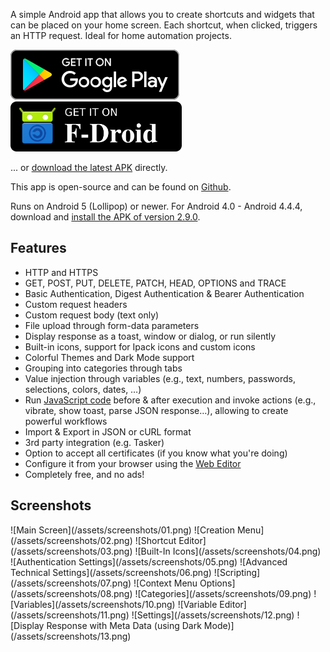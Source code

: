 A simple Android app that allows you to create shortcuts and widgets that can be placed on your home screen. Each shortcut, when clicked, triggers an HTTP request. Ideal for home automation projects.

<a href="https://play.google.com/store/apps/details?id=ch.rmy.android.http_shortcuts"><img alt="Get it on Google Play" src="assets/play_store.svg" height="80" style="margin-right: 20px"></a><a href="https://f-droid.org/en/packages/ch.rmy.android.http_shortcuts/"><img alt="Get it on F-Droid" src="assets/f_droid.svg" height="80"></a>

... or [download the latest APK](https://github.com/Waboodoo/HTTP-Shortcuts/releases) directly.

This app is open-source and can be found on [Github](https://github.com/Waboodoo/HTTP-Shortcuts).

Runs on Android 5 (Lollipop) or newer. For Android 4.0 - Android 4.4.4, download and [install the APK of version 2.9.0](https://github.com/Waboodoo/HTTP-Shortcuts/releases/tag/v2.9.0).

## Features
- HTTP and HTTPS
- GET, POST, PUT, DELETE, PATCH, HEAD, OPTIONS and TRACE
- Basic Authentication, Digest Authentication & Bearer Authentication
- Custom request headers
- Custom request body (text only)
- File upload through form-data parameters
- Display response as a toast, window or dialog, or run silently
- Built-in icons, support for Ipack icons and custom icons
- Colorful Themes and Dark Mode support
- Grouping into categories through tabs
- Value injection through variables (e.g., text, numbers, passwords, selections, colors, dates, …)
- Run [JavaScript code](scripting) before & after execution and invoke actions (e.g., vibrate, show toast, parse JSON response…), allowing to create powerful workflows
- Import & Export in JSON or cURL format
- 3rd party integration (e.g. Tasker)
- Option to accept all certificates (if you know what you're doing)
- Configure it from your browser using the [Web Editor](editor)
- Completely free, and no ads!

## Screenshots
<span class="screenshots">
![Main Screen](/assets/screenshots/01.png)
![Creation Menu](/assets/screenshots/02.png)
![Shortcut Editor](/assets/screenshots/03.png)
![Built-In Icons](/assets/screenshots/04.png)
![Authentication Settings](/assets/screenshots/05.png)
![Advanced Technical Settings](/assets/screenshots/06.png)
![Scripting](/assets/screenshots/07.png)
![Context Menu Options](/assets/screenshots/08.png)
![Categories](/assets/screenshots/09.png)
![Variables](/assets/screenshots/10.png)
![Variable Editor](/assets/screenshots/11.png)
![Settings](/assets/screenshots/12.png)
![Display Response with Meta Data (using Dark Mode)](/assets/screenshots/13.png)
</span>
